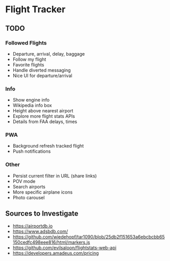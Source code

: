 # Flight Tracker

## TODO

### Followed Flights

- Departure, arrival, delay, baggage
- Follow my flight
- Favorite flights
- Handle diverted messaging
- Nice UI for departure/arrival

### Info

- Show engine info
- Wikipedia info box
- Height above nearest airport
- Explore more flight stats APIs
- Details from FAA delays, times

### PWA

- Background refresh tracked flight
- Push notifications

### Other

- Persist current filter in URL (share links)
- POV mode
- Search airports
- More specific airplane icons
- Photo carousel

## Sources to Investigate

- https://airportdb.io
- https://www.adsbdb.com/
- https://github.com/wiedehopf/tar1090/blob/25db2f151653a6ebcbcbb65150cedfc498eee816/html/markers.js
- https://github.com/evilsaloon/flightstats-web-api
- https://developers.amadeus.com/pricing

